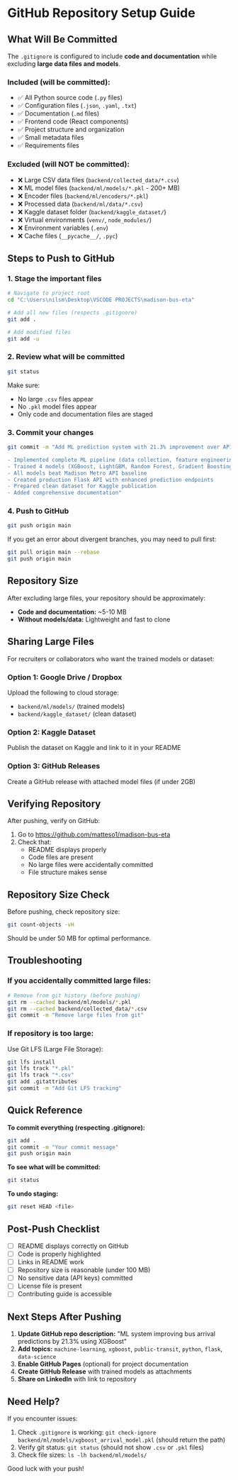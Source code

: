 # GitHub Repository Setup Guide

## What Will Be Committed

The `.gitignore` is configured to include **code and documentation** while excluding **large data files and models**.

### Included (will be committed):
- ✅ All Python source code (`.py` files)
- ✅ Configuration files (`.json`, `.yaml`, `.txt`)
- ✅ Documentation (`.md` files)
- ✅ Frontend code (React components)
- ✅ Project structure and organization
- ✅ Small metadata files
- ✅ Requirements files

### Excluded (will NOT be committed):
- ❌ Large CSV data files (`backend/collected_data/*.csv`)
- ❌ ML model files (`backend/ml/models/*.pkl` - 200+ MB)
- ❌ Encoder files (`backend/ml/encoders/*.pkl`)
- ❌ Processed data (`backend/ml/data/*.csv`)
- ❌ Kaggle dataset folder (`backend/kaggle_dataset/`)
- ❌ Virtual environments (`venv/`, `node_modules/`)
- ❌ Environment variables (`.env`)
- ❌ Cache files (`__pycache__/`, `.pyc`)

## Steps to Push to GitHub

### 1. Stage the important files
```bash
# Navigate to project root
cd "C:\Users\nilsm\Desktop\VSCODE PROJECTS\madison-bus-eta"

# Add all new files (respects .gitignore)
git add .

# Add modified files
git add -u
```

### 2. Review what will be committed
```bash
git status
```

Make sure:
- No large `.csv` files appear
- No `.pkl` model files appear
- Only code and documentation files are staged

### 3. Commit your changes
```bash
git commit -m "Add ML prediction system with 21.3% improvement over API

- Implemented complete ML pipeline (data collection, feature engineering, training)
- Trained 4 models (XGBoost, LightGBM, Random Forest, Gradient Boosting)
- All models beat Madison Metro API baseline
- Created production Flask API with enhanced prediction endpoints
- Prepared clean dataset for Kaggle publication
- Added comprehensive documentation"
```

### 4. Push to GitHub
```bash
git push origin main
```

If you get an error about divergent branches, you may need to pull first:
```bash
git pull origin main --rebase
git push origin main
```

## Repository Size

After excluding large files, your repository should be approximately:
- **Code and documentation:** ~5-10 MB
- **Without models/data:** Lightweight and fast to clone

## Sharing Large Files

For recruiters or collaborators who want the trained models or dataset:

### Option 1: Google Drive / Dropbox
Upload the following to cloud storage:
- `backend/ml/models/` (trained models)
- `backend/kaggle_dataset/` (clean dataset)

### Option 2: Kaggle Dataset
Publish the dataset on Kaggle and link to it in your README

### Option 3: GitHub Releases
Create a GitHub release with attached model files (if under 2GB)

## Verifying Repository

After pushing, verify on GitHub:
1. Go to https://github.com/matteso1/madison-bus-eta
2. Check that:
   - README displays properly
   - Code files are present
   - No large files were accidentally committed
   - File structure makes sense

## Repository Size Check

Before pushing, check repository size:
```bash
git count-objects -vH
```

Should be under 50 MB for optimal performance.

## Troubleshooting

### If you accidentally committed large files:

```bash
# Remove from git history (before pushing)
git rm --cached backend/ml/models/*.pkl
git rm --cached backend/collected_data/*.csv
git commit -m "Remove large files from git"
```

### If repository is too large:

Use Git LFS (Large File Storage):
```bash
git lfs install
git lfs track "*.pkl"
git lfs track "*.csv"
git add .gitattributes
git commit -m "Add Git LFS tracking"
```

## Quick Reference

**To commit everything (respecting .gitignore):**
```bash
git add .
git commit -m "Your commit message"
git push origin main
```

**To see what will be committed:**
```bash
git status
```

**To undo staging:**
```bash
git reset HEAD <file>
```

## Post-Push Checklist

- [ ] README displays correctly on GitHub
- [ ] Code is properly highlighted
- [ ] Links in README work
- [ ] Repository size is reasonable (under 100 MB)
- [ ] No sensitive data (API keys) committed
- [ ] License file is present
- [ ] Contributing guide is accessible

## Next Steps After Pushing

1. **Update GitHub repo description:** "ML system improving bus arrival predictions by 21.3% using XGBoost"
2. **Add topics:** `machine-learning`, `xgboost`, `public-transit`, `python`, `flask`, `data-science`
3. **Enable GitHub Pages** (optional) for project documentation
4. **Create GitHub Release** with trained models as attachments
5. **Share on LinkedIn** with link to repository

## Need Help?

If you encounter issues:
1. Check `.gitignore` is working: `git check-ignore backend/ml/models/xgboost_arrival_model.pkl` (should return the path)
2. Verify git status: `git status` (should not show `.csv` or `.pkl` files)
3. Check file sizes: `ls -lh backend/ml/models/` 

Good luck with your push!

